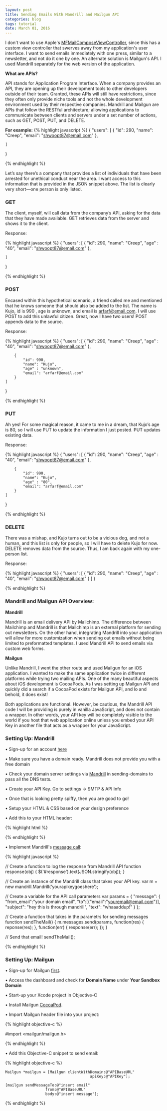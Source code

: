 ```yaml
---
layout: post
title: Sending Emails With Mandrill and Mailgun API
categories: blog
tags: tutorial
date: March 01, 2016
---
```


I don't want to use Apple's <a href="https://developer.apple.com/library/ios/documentation/MessageUI/Reference/MFMailComposeViewController_class/">MFMailComposeViewController</a>, since this has a custom view controller that swerves away from my application's user interface. I want to send emails immediately with one press, similar to a newsletter, and not do it one by one. An alternate solution is Mailgun's API. I used Mandrill separately for the web version of the application.

<strong>What are APIs?</strong>

API stands for Application Program Interface.  When a company provides an API, they are opening up their development tools to other developers outside of their team.  Granted, these APIs will still have restrictions, since they often only provide niche tools and not the whole development environment used by their respective companies. Mandrill and Mailgun are APIs that follow the RESTful architecture; allowing applications to communicate between clients and servers under a set number of actions, such as GET, POST, PUT, and DELETE.

<strong>For example:</strong>
{% highlight javascript %}
{ 
    "users": 
    [
        {
            "id": 290,
            "name": "Creep",
            "email": "shwoopt87@email.com"
        },
        
    ]
}

{% endhighlight %}


Let’s say there’s a company that provides a list of individuals that have been arrested for unethical conduct near the area. I want access to this information that is provided in the JSON snippet above. The list is clearly very short—one person is only listed.

<h3>GET</h3>

The client, myself, will call data from the company’s API, asking for the data that they have made available. GET retrieves data from the server and shows it to the client.  

Response:

{% highlight javascript %}
{ 
    "users": 
    [
        {
            "id": 290,
            "name": "Creep",
            "age" : "40",
            "email": "shwoopt87@email.com"
        },

    ]
}

{% endhighlight %}


<h3>POST</h3>

Encased within this hypothetical scenario, a friend called me and mentioned that he knows someone that should also be added to the list. The name is Kujo, id is 990 , age is unknown, and email is arfarf@email.com. I will use POST to add this unlawful citizen. Great, now I have two users! POST appends data to the source.

Response:

{% highlight javascript %}
{ 
    "users": 
    [
        {
            "id": 290,
            "name": "Creep",
            "age" : "40",
            "email": "shwoopt87@email.com"
        },


        {
            "id": 990,
            "name": "Kujo",
            "age" : "unknown",
            "email": "arfarf@email.com"
        }
    ]
}

{% endhighlight %}


<h3>PUT</h3>

Ah yes! For some magical reason, it came to me in a dream, that Kujo’s age is 80, so I will use PUT to update the information I just posted. PUT updates existing data.

Response:

{% highlight javascript %}
{ 
    "users": 
    [
        {
            "id": 290,
            "name": "Creep",
            "age" : "40",
            "email": "shwoopt87@email.com"
        },


        {
            "id": 990,
            "name": "Kujo",
            "age" : "80",
            "email": "arfarf@email.com"
        }
    ]
}

{% endhighlight %}


<h3>DELETE</h3>

There was a mishap, and Kujo turns out to be a vicious dog, and not a human, and this list is only for people, so I will have to delete Kujo for now. DELETE removes data from the source. Thus, I am back again with my one-person list.

Response:

{% highlight javascript %}
{ 
    "users": 
    [
        {
            "id": 290,
            "name": "Creep",
            "age" : "40",
            "email": "shwoopt87@email.com"
        }
    ]
}

{% endhighlight %}


<h3>Mandrill and Mailgun API Overview:</h3>

<strong>Mandrill</strong>

Mandrill is an email delivery API by Mailchimp. The difference between Mailchimp and Mandrill is that Mailchimp is an external platform for sending out newsletters. On the other hand, integrating Mandrill into your application will allow for more customization when sending out emails without being limited to preformatted templates. I used Mandrill API to send emails via custom web forms.

<strong>Mailgun</strong>

Unlike Mandrill, I went the other route and used Mailgun for an iOS application. I wanted to make the same application twice in different platforms while trying two mailing APIs. One of the many beautiful aspects about iOS development is CocoaPods. As I was setting up Mailgun API and quickly did a search if a CocoaPod exists for Mailgun API, and lo and behold, it does exist!   

Both applications are functional. However, be cautious, the Mandrill API code I will be providing is purely in vanilla JavaScript, and does not contain a wrapper. In other words, your API key will be completely visible to the world if you host that web application online unless you embed your API Key in another file that acts as a wrapper for your JavaScript.


<h3>Setting Up: Mandrill</h3>

•	Sign-up for an account [here](https://mandrill.com/signup/)

•	Make sure you have a domain ready. Mandrill does not provide you with a free domain

•	Check your domain server settings via [Mandrill](https://mandrillapp.com/settings/) in sending-domains to pass all the DNS tests.

•	Create your API Key.  Go to settings → SMTP & API Info

•	Once that is looking pretty spiffy, then you are good to go!

•	Setup your HTML & CSS based on your design preference

•	Add this to your HTML header:

{% highlight html %}<script type="text/javascript" src="https://mandrillapp.com/api/docs/js/mandrill.js"></script>

{% endhighlight %}

•	Implement Mandrill's [message call](https://mandrillapp.com/api/docs/messages.JSON.html):

{% highlight javascript %}


// Create a function to log the response from Mandrill API
function response(obj) {
    $('#response').text(JSON.stringify(obj));
}

// Create an instance of the Mandrill class that takes your API key.
var m = new mandrill.Mandrill('yourapikeygoeshere');


// Create a variable for the API call parameters
var params = {
    "message": {
        "from_email":"your domain email",
        "to":[{"email":"youremail@email.com"}],
        "subject": "hey this is through mandrill",
        "text": "whaaaddup!"
    }
};

// Create a function that takes in the parametrs for sending messages
function sendTheMail() {
    m.messages.send(params, function(res) {
        reponse(res);
    }, 
    function(err) {
        response(err);
    });
}

// Send that email!
sendTheMail();

{% endhighlight %}


<h3>Setting Up: Mailgun</h3>

•	Sign-up for Mailgun [first](https://mailgun.com/signup).

•   Access the dashboard and check for <strong>Domain Name</strong> under <strong>Your Sandbox Domain</strong>

•   Start-up your Xcode project in Objective-C

•   Install Mailgun [CocoaPod](https://cocoapods.org/pods/mailgun).

•   Import Mailgun header file into your project:

{% highlight objective-c %}

#import <mailgun/mailgun.h>

{% endhighlight %}

•   Add this Objective-C snippet to send email:

{% highlight objective-c %}

    Mailgun *mailgun = [Mailgun clientWithDomain:@"APIBaseURL" 
                                          apiKey:@"APIKey"];

    [mailgun sendMessageTo:@"insert email"
                      from:@"APIBaseURL"
                      body:@"insert message"];

{% endhighlight %}
